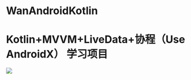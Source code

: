 # WanAndroidKotlin
# Kotlin+MVVM+LiveData+协程（Use AndroidX） 学习项目
![](https://user-gold-cdn.xitu.io/2019/4/15/16a21016df9c76c5?w=960&h=720&f=webp&s=15382)
